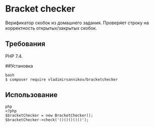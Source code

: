 # Bracket checker

Верификатор скобок из домашнего задания. Проверяет строку на корректность открытых/закрытых скобок.

## Требования

PHP 7.4.

##Установка

```
bash
$ composer require vladimirsannikov/bracketchecker
```

## Использование
```
php
<?php
$bracketChecker = new BracketChecker();
$bracketChecker->check('()()()()()');

```
